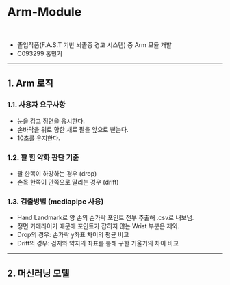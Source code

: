 # Arm-Module
<br>

- 졸업작품(F.A.S.T 기반 뇌졸중 경고 시스템) 중 Arm 모듈 개발
- C093299 홍민기
---
## 1. Arm 로직
### 1.1. 사용자 요구사항
- 눈을 감고 정면을 응시한다.
- 손바닥을 위로 향한 채로 팔을 앞으로 뻗는다.
- 10초를 유지한다.
### 1.2. 팔 힘 약화 판단 기준
- 팔 한쪽이 하강하는 경우 (drop)
- 손목 한쪽이 안쪽으로 말리는 경우 (drift)
### 1.3. 검출방법 (mediapipe 사용)
- Hand Landmark로 양 손의 손가락 포인트 전부 추출해 .csv로 내보냄.
- 정면 카메라이기 때문에 포인트가 잡히지 않는 Wrist 부분은 제외.
- Drop의 경우: 손가락 y좌표 차이의 평균 비교
- Drift의 경우: 검지와 약지의 좌표를 통해 구한 기울기의 차이 비교
---
## 2. 머신러닝 모델
